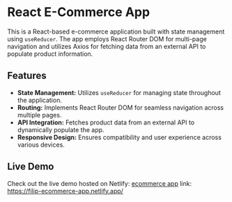 # React E-Commerce App

This is a React-based e-commerce application built with state management using `useReducer`. The app employs React Router DOM for multi-page navigation and utilizes Axios for fetching data from an external API to populate product information.

## Features

- **State Management:** Utilizes `useReducer` for managing state throughout the application.
- **Routing:** Implements React Router DOM for seamless navigation across multiple pages.
- **API Integration:** Fetches product data from an external API to dynamically populate the app.
- **Responsive Design:** Ensures compatibility and user experience across various devices.

## Live Demo
Check out the live demo hosted on Netlify: [ecommerce app](https://filip-ecommerce-app.netlify.app/)
link: https://filip-ecommerce-app.netlify.app/



